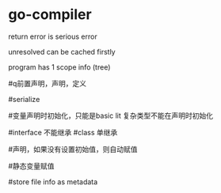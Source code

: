 # go-compiler

return error is serious error

unresolved can be cached firstly

program has 1 scope info (tree)


#q前置声明，声明，定义

#serialize

#变量声明时初始化，只能是basic lit   复杂类型不能在声明时初始化

#interface 不能继承
#class 单继承

#声明，如果没有设置初始值，则自动赋值

#静态变量赋值

#store file info as metadata